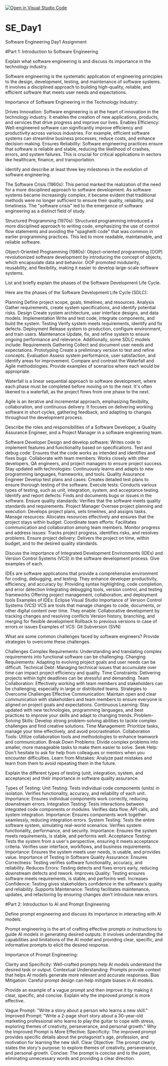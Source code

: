 [![Open in Visual Studio Code](https://classroom.github.com/assets/open-in-vscode-2e0aaae1b6195c2367325f4f02e2d04e9abb55f0b24a779b69b11b9e10269abc.svg)](https://classroom.github.com/online_ide?assignment_repo_id=15576717&assignment_repo_type=AssignmentRepo)
# SE_Day1
Software Engineering Day1 Assignment

#Part 1: Introduction to Software Engineering

Explain what software engineering is and discuss its importance in the technology industry.

Software engineering is the systematic application of engineering principles to the design, development, testing, and maintenance of software systems. It involves a disciplined approach to building high-quality, reliable, and efficient software that meets user needs and expectations.

Importance of Software Engineering in the Technology Industry:

Drives Innovation: Software engineering is at the heart of innovation in the technology industry. It enables the creation of new applications, products, and services that drive progress and improve our lives. Enables Efficiency: Well-engineered software can significantly improve efficiency and productivity across various industries. For example, efficient software systems can streamline business processes, reduce costs, and enhance decision-making.   Ensures Reliability: Software engineering practices ensure that software is reliable and stable, reducing the likelihood of crashes, errors, and system failures. This is crucial for critical applications in sectors like healthcare, finance, and transportation.  

Identify and describe at least three key milestones in the evolution of software engineering.

The Software Crisis (1960s): This period marked the realization of the need for a more disciplined approach to software development. As software systems became increasingly complex, it became evident that traditional methods were no longer sufficient to ensure their quality, reliability, and timeliness. The "software crisis" led to the emergence of software engineering as a distinct field of study.

Structured Programming (1970s): Structured programming introduced a more disciplined approach to writing code, emphasizing the use of control flow statements and avoiding the "spaghetti code" that was common in earlier programming practices. This led to more readable, maintainable, and reliable software.

Object-Oriented Programming (1980s): Object-oriented programming (OOP) revolutionized software development by introducing the concept of objects, which encapsulate data and behavior. OOP promoted modularity, reusability, and flexibility, making it easier to develop large-scale software systems.

List and briefly explain the phases of the Software Development Life Cycle.

Here are the phases of the Software Development Life Cycle (SDLC):

Planning Define project scope, goals, timelines, and resources.
Analysis Gather requirements, create system specifications, and identify potential risks.
Design Create system architecture, user interface designs, and data models.
Implementation Write and test code, integrate components, and build the system.
Testing Verify system meets requirements, identify and fix defects.
Deployment Release system to production, configure environment, and train users.
Maintenance Update, fix, and refine system to ensure ongoing performance and relevance. Additionally, some SDLC models include:
Requirements Gathering Collect and document user needs and expectations.
Prototyping Create a preliminary version to test and refine concepts.
Evaluation Assess system performance, user satisfaction, and identify areas for improvement.
Compare and contrast the Waterfall and Agile methodologies. Provide examples of scenarios where each would be appropriate.

Waterfall is a linear sequential approach to software development, where each phase must be completed before moving on to the next. It's often likened to a waterfall, as the project flows from one phase to the next.  

Agile is an iterative and incremental approach, emphasizing flexibility, collaboration, and continuous delivery. It focuses on delivering working software in short cycles, gathering feedback, and adapting to changes throughout the development process.  

Describe the roles and responsibilities of a Software Developer, a Quality Assurance Engineer, and a Project Manager in a software engineering team.

Software Developer Design and develop software: Writes code to implement features and functionality based on specifications. Test and debug code: Ensures that the code works as intended and identifies and fixes bugs. Collaborate with team members: Works closely with other developers, QA engineers, and project managers to ensure project success. Stay updated with technologies: Continuously learns and adapts to new programming languages, frameworks, and tools. Quality Assurance Engineer Develop test plans and cases: Creates detailed test plans to ensure thorough testing of the software. Execute tests: Conducts various types of testing, such as unit, integration, system, and acceptance testing. Identify and report defects: Finds and documents bugs or issues in the software. Ensure quality standards: Verifies that the software meets quality standards and requirements. Project Manager Oversee project planning and execution: Develops project plans, sets timelines, and assigns tasks. Manage resources: Allocates resources effectively and ensures that the project stays within budget. Coordinate team efforts: Facilitates communication and collaboration among team members. Monitor progress and address issues: Tracks project progress, identifies risks, and resolves problems. Ensure project delivery: Delivers the project on time, within budget, and to the desired quality standards.

Discuss the importance of Integrated Development Environments (IDEs) and Version Control Systems (VCS) in the software development process. Give examples of each.

IDEs are software applications that provide a comprehensive environment for coding, debugging, and testing. They enhance developer productivity, efficiency, and accuracy by: Providing syntax highlighting, code completion, and error detection Integrating debugging tools, version control, and testing frameworks Offering project management, collaboration, and deployment tools Examples of IDEs: Eclipse Visual Studio Importance of Version Control Systems (VCS) VCS are tools that manage changes to code, documents, or other digital content over time. They enable: Collaborative development by tracking changes and resolving conflicts Version history, branching, and merging for flexible development Rollback to previous versions in case of errors or issues Examples of VCS: Git Subversion (SVN)

What are some common challenges faced by software engineers? Provide strategies to overcome these challenges.

Challenges Complex Requirements: Understanding and translating complex requirements into functional software can be challenging. Changing Requirements: Adapting to evolving project goals and user needs can be difficult. Technical Debt: Managing technical issues that accumulate over time can impact project efficiency and quality. Time Constraints: Delivering projects within tight deadlines can be stressful and demanding. Team Collaboration: Effectively working with team members and stakeholders can be challenging, especially in large or distributed teams. Strategies to Overcome Challenges Effective Communication: Maintain open and clear communication with stakeholders and team members to ensure everyone is aligned on project goals and expectations. Continuous Learning: Stay updated with new technologies, programming languages, and best practices to improve your skills and adapt to changing trends. Problem-Solving Skills: Develop strong problem-solving abilities to tackle complex challenges and find creative solutions. Time Management: Prioritize tasks, manage your time effectively, and avoid procrastination. Collaboration Tools: Utilize collaboration tools and methodologies to enhance teamwork and communication. Break Down Problems: Divide complex problems into smaller, more manageable tasks to make them easier to solve. Seek Help: Don't hesitate to ask for help from colleagues or mentors when you encounter difficulties. Learn from Mistakes: Analyze past mistakes and learn from them to avoid repeating them in the future.

Explain the different types of testing (unit, integration, system, and acceptance) and their importance in software quality assurance.

Types of Testing: Unit Testing: Tests individual code components (units) in isolation. Verifies functionality, accuracy, and reliability of each unit. Importance: Ensures individual components work correctly, reducing downstream errors. Integration Testing: Tests interactions between integrated code components or modules. Verifies data flow, API calls, and system integration. Importance: Ensures components work together seamlessly, reducing integration errors. System Testing: Tests the entire software system, simulating real-world scenarios. Verifies system functionality, performance, and security. Importance: Ensures the system meets requirements, is stable, and performs well. Acceptance Testing: Tests the system from a user's perspective, ensuring it meets acceptance criteria. Verifies user interface, workflows, and business requirements. Importance: Ensures the system meets user needs, is usable, and provides value. Importance of Testing in Software Quality Assurance: Ensures Correctness: Testing verifies software functionality, accuracy, and reliability. Reduces Errors: Testing detects and fixes errors early, reducing downstream defects and rework. Improves Quality: Testing ensures software meets requirements, is stable, and performs well. Increases Confidence: Testing gives stakeholders confidence in the software's quality and reliability. Supports Maintenance: Testing facilitates maintenance, updates, and refactoring by ensuring changes don't introduce new errors.

#Part 2: Introduction to AI and Prompt Engineering

Define prompt engineering and discuss its importance in interacting with AI models.

Prompt engineering is the art of crafting effective prompts or instructions to guide AI models in generating desired outputs. It involves understanding the capabilities and limitations of the AI model and providing clear, specific, and informative prompts to elicit the desired response.

Importance of Prompt Engineering:

Clarity and Specificity: Well-crafted prompts help AI models understand the desired task or output. Contextual Understanding: Prompts provide context that helps AI models generate more relevant and accurate responses. Bias Mitigation: Careful prompt design can help mitigate biases in AI models.

Provide an example of a vague prompt and then improve it by making it clear, specific, and concise. Explain why the improved prompt is more effective.

Vague Prompt: "Write a story about a person who learns a new skill." Improved Prompt: "Write a 2-page short story about a 30-year-old marketing professional who learns to play the guitar to cope with stress, exploring themes of creativity, perseverance, and personal growth." Why the Improved Prompt is More Effective: Specificity: The improved prompt provides specific details about the protagonist's age, profession, and motivation for learning the new skill. Clear Objective: The prompt clearly states the story's purpose: to explore themes of creativity, perseverance, and personal growth. Concise: The prompt is concise and to the point, eliminating unnecessary words and providing a clear direction.